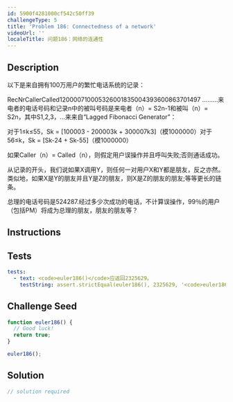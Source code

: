 ```yaml
---
id: 5900f4281000cf542c50ff39
challengeType: 5
title: 'Problem 186: Connectedness of a network'
videoUrl: ''
localeTitle: 问题186：网络的连通性
---
```


## Description
<section id="description">以下是来自拥有100万用户的繁忙电话系统的记录： <p> RecNrCallerCalled120000710005326001835004393600863701497 .........来电者的电话号码和记录n中的被叫号码是来电者（n）= S2n-1和被叫（n）= S2n，其中S1,2,3，...来来自“Lagged Fibonacci Generator”： </p><p>对于1≤k≤55，Sk = [100003  -  200003k + 300007k3]（模1000000）对于56≤k，Sk = [Sk-24 + Sk-55]（模1000000） </p><p>如果Caller（n）= Called（n），则假定用户误操作并且呼叫失败;否则通话成功。 </p><p>从记录的开头，我们说如果X调用Y，则任何一对用户X和Y都是朋友，反之亦然。类似地，如果X是Y的朋友并且Y是Z的朋友，则X是Z的朋友的朋友;等等更长的链条。 </p><p>总理的电话号码是524287.经过多少次成功的电话，不计算误操作，99％的用户（包括PM）将成为总理的朋友，朋友的朋友等？ </p></section>

## Instructions
<section id="instructions">
</section>

## Tests
<section id='tests'>

```yml
tests:
  - text: <code>euler186()</code>应返回2325629。
    testString: assert.strictEqual(euler186(), 2325629, '<code>euler186()</code> should return 2325629.');

```

</section>

## Challenge Seed
<section id='challengeSeed'>

<div id='js-seed'>

```js
function euler186() {
  // Good luck!
  return true;
}

euler186();

```

</div>



</section>

## Solution
<section id='solution'>

```js
// solution required
```
</section>
